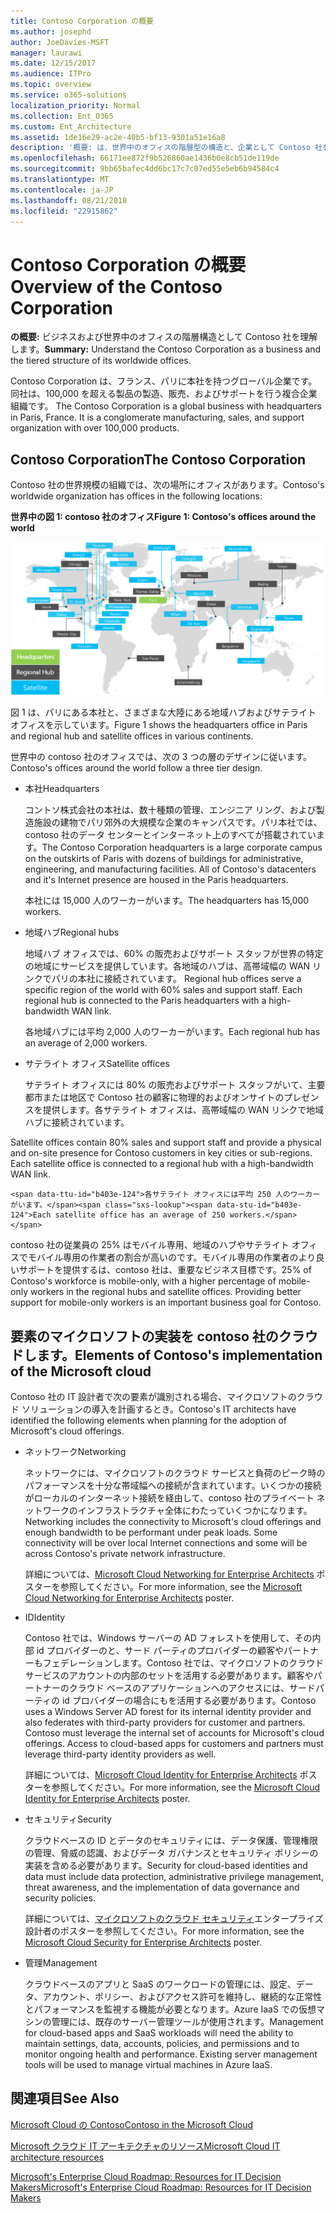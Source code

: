 ```yaml
---
title: Contoso Corporation の概要
ms.author: josephd
author: JoeDavies-MSFT
manager: laurawi
ms.date: 12/15/2017
ms.audience: ITPro
ms.topic: overview
ms.service: o365-solutions
localization_priority: Normal
ms.collection: Ent_O365
ms.custom: Ent_Architecture
ms.assetid: 1de16e29-ac2e-40b5-bf13-9301a51e16a8
description: '概要: は、世界中のオフィスの階層型の構造と、企業として Contoso 社を理解します。'
ms.openlocfilehash: 66171ee872f9b526860ae1436b0e8cb51de119de
ms.sourcegitcommit: 9bb65bafec4dd6bc17c7c07ed55e5eb6b94584c4
ms.translationtype: MT
ms.contentlocale: ja-JP
ms.lasthandoff: 08/21/2018
ms.locfileid: "22915862"
---
```

# <a name="overview-of-the-contoso-corporation"></a><span data-ttu-id="b403e-103">Contoso Corporation の概要</span><span class="sxs-lookup"><span data-stu-id="b403e-103">Overview of the Contoso Corporation</span></span>

 <span data-ttu-id="b403e-104">**の概要:** ビジネスおよび世界中のオフィスの階層構造として Contoso 社を理解します。</span><span class="sxs-lookup"><span data-stu-id="b403e-104">**Summary:** Understand the Contoso Corporation as a business and the tiered structure of its worldwide offices.</span></span>
  
<span data-ttu-id="b403e-p101">Contoso Corporation は、フランス、パリに本社を持つグローバル企業です。同社は、100,000 を超える製品の製造、販売、およびサポートを行う複合企業組織です。 </span><span class="sxs-lookup"><span data-stu-id="b403e-p101">The Contoso Corporation is a global business with headquarters in Paris, France. It is a conglomerate manufacturing, sales, and support organization with over 100,000 products.</span></span> 
  
## <a name="the-contoso-corporation"></a><span data-ttu-id="b403e-107">Contoso Corporation</span><span class="sxs-lookup"><span data-stu-id="b403e-107">The Contoso Corporation</span></span>

<span data-ttu-id="b403e-108">Contoso 社の世界規模の組織では、次の場所にオフィスがあります。</span><span class="sxs-lookup"><span data-stu-id="b403e-108">Contoso's worldwide organization has offices in the following locations:</span></span>
  
<span data-ttu-id="b403e-109">**世界中の図 1: contoso 社のオフィス**</span><span class="sxs-lookup"><span data-stu-id="b403e-109">**Figure 1: Contoso's offices around the world**</span></span>

![世界各国の Contoso 社のオフィス](media/Contoso-Poster/Contoso-WW-Org.png)

  
<span data-ttu-id="b403e-111">図 1 は、パリにある本社と、さまざまな大陸にある地域ハブおよびサテライト オフィスを示しています。</span><span class="sxs-lookup"><span data-stu-id="b403e-111">Figure 1 shows the headquarters office in Paris and regional hub and satellite offices in various continents.</span></span>
  
<span data-ttu-id="b403e-112">世界中の contoso 社のオフィスでは、次の 3 つの層のデザインに従います。</span><span class="sxs-lookup"><span data-stu-id="b403e-112">Contoso's offices around the world follow a three tier design.</span></span>
  
- <span data-ttu-id="b403e-113">本社</span><span class="sxs-lookup"><span data-stu-id="b403e-113">Headquarters</span></span>
    
    <span data-ttu-id="b403e-p102">コントソ株式会社の本社は、数十種類の管理、エンジニア リング、および製造施設の建物でパリ郊外の大規模な企業のキャンパスです。パリ本社では、contoso 社のデータ センターとインターネット上のすべてが搭載されています。</span><span class="sxs-lookup"><span data-stu-id="b403e-p102">The Contoso Corporation headquarters is a large corporate campus on the outskirts of Paris with dozens of buildings for administrative, engineering, and manufacturing facilities. All of Contoso's datacenters and it's Internet presence are housed in the Paris headquarters.</span></span>
    
    <span data-ttu-id="b403e-116">本社には 15,000 人のワーカーがいます。</span><span class="sxs-lookup"><span data-stu-id="b403e-116">The headquarters has 15,000 workers.</span></span>
    
- <span data-ttu-id="b403e-117">地域ハブ</span><span class="sxs-lookup"><span data-stu-id="b403e-117">Regional hubs</span></span>
    
    <span data-ttu-id="b403e-p103">地域ハブ オフィスでは、60% の販売およびサポート スタッフが世界の特定の地域にサービスを提供しています。各地域のハブは、高帯域幅の WAN リンクでパリの本社に接続されています。 </span><span class="sxs-lookup"><span data-stu-id="b403e-p103">Regional hub offices serve a specific region of the world with 60% sales and support staff. Each regional hub is connected to the Paris headquarters with a high-bandwidth WAN link.</span></span> 
    
    <span data-ttu-id="b403e-120">各地域ハブには平均 2,000 人のワーカーがいます。</span><span class="sxs-lookup"><span data-stu-id="b403e-120">Each regional hub has an average of 2,000 workers.</span></span>
    
- <span data-ttu-id="b403e-121">サテライト オフィス</span><span class="sxs-lookup"><span data-stu-id="b403e-121">Satellite offices</span></span>
    
    <span data-ttu-id="b403e-p104">サテライト オフィスには 80% の販売およびサポート スタッフがいて、主要都市または地区で Contoso 社の顧客に物理的およびオンサイトのプレゼンスを提供します。各サテライト オフィスは、高帯域幅の WAN リンクで地域ハブに接続されています。

</span><span class="sxs-lookup"><span data-stu-id="b403e-p104">Satellite offices contain 80% sales and support staff and provide a physical and on-site presence for Contoso customers in key cities or sub-regions. Each satellite office is connected to a regional hub with a high-bandwidth WAN link.</span></span>
    
    <span data-ttu-id="b403e-124">各サテライト オフィスには平均 250 人のワーカーがいます。</span><span class="sxs-lookup"><span data-stu-id="b403e-124">Each satellite office has an average of 250 workers.</span></span>
    
<span data-ttu-id="b403e-p105">contoso 社の従業員の 25% はモバイル専用、地域のハブやサテライト オフィスでモバイル専用の作業者の割合が高いのです。モバイル専用の作業者のより良いサポートを提供するは、contoso 社は、重要なビジネス目標です。</span><span class="sxs-lookup"><span data-stu-id="b403e-p105">25% of Contoso's workforce is mobile-only, with a higher percentage of mobile-only workers in the regional hubs and satellite offices. Providing better support for mobile-only workers is an important business goal for Contoso.</span></span>
  
## <a name="elements-of-contosos-implementation-of-the-microsoft-cloud"></a><span data-ttu-id="b403e-127">要素のマイクロソフトの実装を contoso 社のクラウドします。</span><span class="sxs-lookup"><span data-stu-id="b403e-127">Elements of Contoso's implementation of the Microsoft cloud</span></span>

<span data-ttu-id="b403e-128">Contoso 社の IT 設計者で次の要素が識別される場合、マイクロソフトのクラウド ソリューションの導入を計画するとき。</span><span class="sxs-lookup"><span data-stu-id="b403e-128">Contoso's IT architects have identified the following elements when planning for the adoption of Microsoft's cloud offerings.</span></span>
  
- <span data-ttu-id="b403e-129">ネットワーク</span><span class="sxs-lookup"><span data-stu-id="b403e-129">Networking</span></span>
    
    <span data-ttu-id="b403e-p106">ネットワークには、マイクロソフトのクラウド サービスと負荷のピーク時のパフォーマンスを十分な帯域幅への接続が含まれています。いくつかの接続がローカルのインターネット接続を経由して、contoso 社のプライベート ネットワークのインフラストラクチャ全体にわたっていくつかになります。</span><span class="sxs-lookup"><span data-stu-id="b403e-p106">Networking includes the connectivity to Microsoft's cloud offerings and enough bandwidth to be performant under peak loads. Some connectivity will be over local Internet connections and some will be across Contoso's private network infrastructure.</span></span>
    
    <span data-ttu-id="b403e-132">詳細については、[Microsoft Cloud Networking for Enterprise Architects](microsoft-cloud-networking-for-enterprise-architects.md) ポスターを参照してください。</span><span class="sxs-lookup"><span data-stu-id="b403e-132">For more information, see the [Microsoft Cloud Networking for Enterprise Architects](microsoft-cloud-networking-for-enterprise-architects.md) poster.</span></span>
   
- <span data-ttu-id="b403e-133">ID</span><span class="sxs-lookup"><span data-stu-id="b403e-133">Identity</span></span>
    
    <span data-ttu-id="b403e-p107">Contoso 社では、Windows サーバーの AD フォレストを使用して、その内部 id プロバイダーのと、サード パーティのプロバイダーの顧客やパートナーもフェデレーションします。Contoso 社では、マイクロソフトのクラウド サービスのアカウントの内部のセットを活用する必要があります。顧客やパートナーのクラウド ベースのアプリケーションへのアクセスには、サードパーティの id プロバイダーの場合にもを活用する必要があります。</span><span class="sxs-lookup"><span data-stu-id="b403e-p107">Contoso uses a Windows Server AD forest for its internal identity provider and also federates with third-party providers for customer and partners. Contoso must leverage the internal set of accounts for Microsoft's cloud offerings. Access to cloud-based apps for customers and partners must leverage third-party identity providers as well.</span></span>
    
    <span data-ttu-id="b403e-137">詳細については、[Microsoft Cloud Identity for Enterprise Architects](microsoft-cloud-it-architecture-resources.md#identity) ポスターを参照してください。</span><span class="sxs-lookup"><span data-stu-id="b403e-137">For more information, see the [Microsoft Cloud Identity for Enterprise Architects](microsoft-cloud-it-architecture-resources.md#identity) poster.</span></span>
    
- <span data-ttu-id="b403e-138">セキュリティ</span><span class="sxs-lookup"><span data-stu-id="b403e-138">Security</span></span>
    
    <span data-ttu-id="b403e-139">クラウドベースの ID とデータのセキュリティには、データ保護、管理権限の管理、脅威の認識、およびデータ ガバナンスとセキュリティ ポリシーの実装を含める必要があります。</span><span class="sxs-lookup"><span data-stu-id="b403e-139">Security for cloud-based identities and data must include data protection, administrative privilege management, threat awareness, and the implementation of data governance and security policies.</span></span>
    
    <span data-ttu-id="b403e-140">詳細については、[マイクロソフトのクラウド セキュリティ](http://aka.ms/cloudarchsecurity)エンタープライズ設計者のポスターを参照してください。</span><span class="sxs-lookup"><span data-stu-id="b403e-140">For more information, see the [Microsoft Cloud Security for Enterprise Architects](http://aka.ms/cloudarchsecurity) poster.</span></span>
    
- <span data-ttu-id="b403e-141">管理</span><span class="sxs-lookup"><span data-stu-id="b403e-141">Management</span></span>
    
    <span data-ttu-id="b403e-p108">クラウドベースのアプリと SaaS のワークロードの管理には、設定、データ、アカウント、ポリシー、およびアクセス許可を維持し、継続的な正常性とパフォーマンスを監視する機能が必要となります。Azure IaaS での仮想マシンの管理には、既存のサーバー管理ツールが使用されます。</span><span class="sxs-lookup"><span data-stu-id="b403e-p108">Management for cloud-based apps and SaaS workloads will need the ability to maintain settings, data, accounts, policies, and permissions and to monitor ongoing health and performance. Existing server management tools will be used to manage virtual machines in Azure IaaS.</span></span>
    
## <a name="see-also"></a><span data-ttu-id="b403e-144">関連項目</span><span class="sxs-lookup"><span data-stu-id="b403e-144">See Also</span></span>

[<span data-ttu-id="b403e-145">Microsoft Cloud の Contoso</span><span class="sxs-lookup"><span data-stu-id="b403e-145">Contoso in the Microsoft Cloud</span></span>](contoso-in-the-microsoft-cloud.md)
  
[<span data-ttu-id="b403e-146">Microsoft クラウド IT アーキテクチャのリソース</span><span class="sxs-lookup"><span data-stu-id="b403e-146">Microsoft Cloud IT architecture resources</span></span>](microsoft-cloud-it-architecture-resources.md)

[<span data-ttu-id="b403e-147">Microsoft's Enterprise Cloud Roadmap: Resources for IT Decision Makers</span><span class="sxs-lookup"><span data-stu-id="b403e-147">Microsoft's Enterprise Cloud Roadmap: Resources for IT Decision Makers</span></span>](https://sway.com/FJ2xsyWtkJc2taRD)
 


